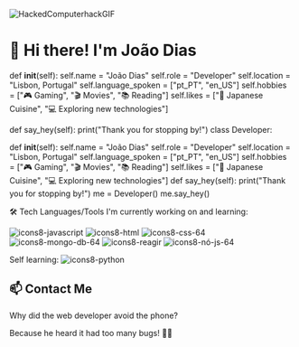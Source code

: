 ![HackedComputerhackGIF](https://github.com/jvfd1983/jvfd1983/assets/152170826/d399d0a2-7e5e-481f-9a5c-d47944082445)
# 👋 Hi there! I'm João Dias 

def __init__(self):
    self.name = "João Dias"
    self.role = "Developer"
    self.location = "Lisbon, Portugal"
    self.language_spoken = ["pt_PT", "en_US"]
    self.hobbies = ["🎮 Gaming", "🎬 Movies", "📚 Reading"]
    self.likes = ["🍣 Japanese Cuisine", "💻 Exploring new technologies"]

def say_hey(self):
    print("Thank you for stopping by!")
class Developer:

 def __init__(self):
        self.name = "João Dias"
        self.role = "Developer"
        self.location = "Lisbon, Portugal"
        self.language_spoken = ["pt_PT", "en_US"]
        self.hobbies = ["🎮 Gaming", "🎬 Movies", "📚 Reading"]
        self.likes = ["🍣 Japanese Cuisine", "💻 Exploring new technologies"]
        def say_hey(self):
        print("Thank you for stopping by!")
me = Developer()
me.say_hey()

🛠️ Tech
Languages/Tools I'm currently working on and learning:

![icons8-javascript](https://github.com/jvfd1983/jvfd1983/assets/152170826/e873437d-5306-4aa3-bde2-097ede47d2fe)
![icons8-html](https://github.com/jvfd1983/jvfd1983/assets/152170826/316ca250-14ca-4819-8f7d-1b5d3adac6db)
![icons8-css-64](https://github.com/jvfd1983/jvfd1983/assets/152170826/9cc3828f-c887-42ba-9e81-0730e4a2f44a)
![icons8-mongo-db-64](https://github.com/jvfd1983/jvfd1983/assets/152170826/8ee8a847-57c7-4ae5-9203-8118ce5f2eb7)
![icons8-reagir](https://github.com/jvfd1983/jvfd1983/assets/152170826/62efb75a-92ab-406b-8805-b050cbfdf846)
![icons8-nó-js-64](https://github.com/jvfd1983/jvfd1983/assets/152170826/592d0cb3-7395-4017-8309-e68cff68a61c)

Self learning:
![icons8-python](https://github.com/jvfd1983/jvfd1983/assets/152170826/6fe94e99-50d0-40df-90b5-eba6cd4fcf07)



      

## 📫 Contact Me ## 

Why did the web developer avoid the phone?

Because he heard it had too many bugs! 🐛📱 
